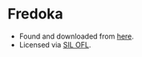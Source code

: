 # Fredoka

* Found and downloaded from [here](https://fonts.google.com/specimen/Fredoka).
* Licensed via [SIL OFL](./OFL.txt).
